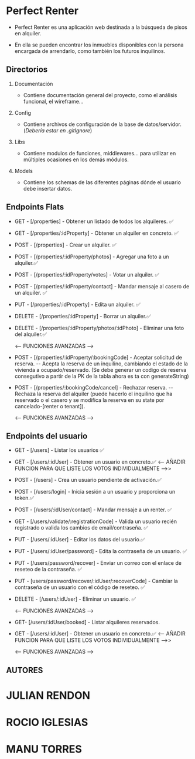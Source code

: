 # Perfect Renter

- Perfect Renter es una aplicación web destinada a la búsqueda de pisos en
  alquiler.

- En ella se pueden encontrar los inmuebles disponibles con la persona encargada
  de arrendarlo, como también los futuros inquilinos.

## Directorios

1. Documentación

   - Contiene documentación general del proyecto, como el análisis funcional, el wireframe...

2. Config

   - Contiene archivos de configuración de la base de datos/servidor. (_Debería estar en .gitIgnore_)

3. Libs

   - Contiene modulos de funciones, middlewares... para utilizar en múltiples ocasiones en los demás módulos.

4. Models
   - Contiene los schemas de las diferentes páginas dónde el usuario debe insertar datos.

## Endpoints Flats

- GET - [/properties] - Obtener un listado de todos los alquileres. ✅
- GET - [/properties/:idProperty] - Obtener un alquiler en concreto. ✅
- POST - [/properties] - Crear un alquiler. ✅
- POST - [/properties/:idProperty/photos] - Agregar una foto a un alquiler.✅
- POST - [/properties/:idProperty/votes] - Votar un alquiler. ✅
- POST - [/properties/:idProperty/contact] - Mandar mensaje al casero de un alquiler. ✅
- PUT - [/properties/:idProperty] - Edita un alquiler. ✅
- DELETE - [/properties/:idProperty] - Borrar un alquiler.✅
- DELETE - [/properties/:idProperty/photos/:idPhoto] - Eliminar una foto del alquiler.✅

  <-- FUNCIONES AVANZADAS -->

- POST - [/properties/:idProperty/:bookingCode] - Aceptar solicitud de reserva. -- Acepta la reserva de un inquilino, cambiando el estado de la vivienda a ocupado/reservado.
  (Se debe generar un codigo de reserva consegutivo a partir de la PK de la tabla ahora es ta con generateString)
- POST - [/properties/:bookingCode/cancel] - Rechazar reserva. --Rechaza la reserva del alquiler (puede hacerlo el inquilino que ha reservado o el casero y se modifica la reserva en su state por cancelado-[renter o tenant]).

  <-- FUNCIONES AVANZADAS -->

## Endpoints del usuario

- GET - [/users] - Listar los usuarios ✅
- GET - [/users/:idUser] - Obtener un usuario en concreto.✅ <-- AÑADIR FUNCION PARA QUE LISTE LOS VOTOS INDIVIDUALMENTE -->>
- POST - [/users] - Crea un usuario pendiente de activación.✅
- POST - [/users/login] - Inicia sesión a un usuario y proporciona un token.✅
- POST - [/users/:idUser/contact] - Mandar mensaje a un renter. ✅
- GET - [/users/validate/:registrationCode] - Valida un usuario recién registrado o valida los cambios de email/contraseña. ✅
- PUT - [/users/:idUser] - Editar los datos del usuario.✅
- PUT - [/users/:idUser/password] - Edita la contraseña de un usuario. ✅
- PUT - [/users/password/recover] - Enviar un correo con el enlace de reseteo de la contraseña. ✅
- PUT - [users/password/recover/:idUser/:recoverCode] - Cambiar la contraseña de un usuario con el código de reseteo. ✅
- DELETE - [/users/:idUser] - Eliminar un usuario. ✅

  <-- FUNCIONES AVANZADAS -->

- GET- [/users/:idUser/booked] - Listar alquileres reservados.
- GET - [/users/:idUser] - Obtener un usuario en concreto.✅ <-- AÑADIR FUNCION PARA QUE LISTE LOS VOTOS INDIVIDUALMENTE -->>

  <-- FUNCIONES AVANZADAS -->

## AUTORES

# JULIAN RENDON

# ROCIO IGLESIAS

# MANU TORRES
